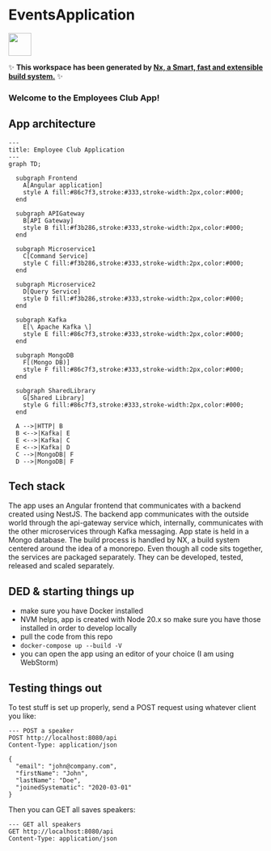 # EventsApplication

<a alt="Nx logo" href="https://nx.dev" target="_blank" rel="noreferrer"><img src="https://raw.githubusercontent.com/nrwl/nx/master/images/nx-logo.png" width="45"></a>

✨ **This workspace has been generated by [Nx, a Smart, fast and extensible build system.](https://nx.dev)** ✨

### Welcome to the Employees Club App! 

## App architecture

```mermaid
---
title: Employee Club Application
---
graph TD;

  subgraph Frontend
    A[Angular application]
    style A fill:#86c7f3,stroke:#333,stroke-width:2px,color:#000;
  end

  subgraph APIGateway
    B[API Gateway]
    style B fill:#f3b286,stroke:#333,stroke-width:2px,color:#000;
  end

  subgraph Microservice1
    C[Command Service]
    style C fill:#f3b286,stroke:#333,stroke-width:2px,color:#000;
  end

  subgraph Microservice2
    D[Query Service]
    style D fill:#f3b286,stroke:#333,stroke-width:2px,color:#000;
  end

  subgraph Kafka
    E[\ Apache Kafka \]
    style E fill:#86c7f3,stroke:#333,stroke-width:2px,color:#000;
  end

  subgraph MongoDB
    F[(Mongo DB)]
    style F fill:#86c7f3,stroke:#333,stroke-width:2px,color:#000;
  end

  subgraph SharedLibrary
    G[Shared Library]
    style G fill:#86c7f3,stroke:#333,stroke-width:2px,color:#000;
  end

  A -->|HTTP| B
  B <-->|Kafka| E
  E <-->|Kafka| C
  E <-->|Kafka| D
  C -->|MongoDB| F
  D -->|MongoDB| F

```

## Tech stack
The app uses an Angular frontend that communicates with a backend created using NestJS.
The backend app communicates with the outside world through the api-gateway service which, internally, communicates with the other microservices through Kafka messaging. App state is held in a Mongo database. 
The build process is handled by NX, a build system centered around the idea of a monorepo. Even though all code sits together, the services are packaged separately. They can be developed, tested, released and scaled separately.

## DED & starting things up

- make sure you have Docker installed
- NVM helps, app is created with Node 20.x so make sure you have those installed in order to develop locally
- pull the code from this repo
- `docker-compose up --build -V`
- you can open the app using an editor of your choice (I am using WebStorm)

## Testing things out

To test stuff is set up properly, send a POST request using whatever client you like:
```
--- POST a speaker
POST http://localhost:8080/api
Content-Type: application/json

{
  "email": "john@company.com",
  "firstName": "John",
  "lastName": "Doe",
  "joinedSystematic": "2020-03-01"
}
```
Then you can GET all saves speakers:
```
--- GET all speakers
GET http://localhost:8080/api
Content-Type: application/json
```


